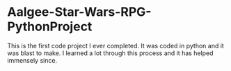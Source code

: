 # Aalgee-Star-Wars-RPG-PythonProject
This is the first code project I ever completed. It was coded in python and it was blast to make. I learned a lot through this process and it has helped immensely since. 
